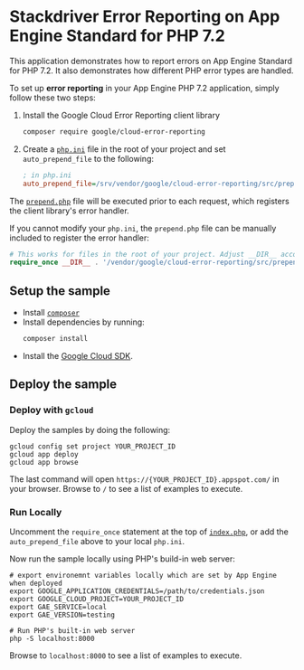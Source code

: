 # Stackdriver Error Reporting on App Engine Standard for PHP 7.2

This application demonstrates how to report errors on App Engine Standard for
PHP 7.2. It also demonstrates how different PHP error types are handled.

To set up **error reporting** in your App Engine PHP 7.2 application, simply follow
these two steps:

1. Install the Google Cloud Error Reporting client library
   ```sh
   composer require google/cloud-error-reporting
   ```
1. Create a [`php.ini`](php.ini) file in the root of your project and set
   `auto_prepend_file` to the following:
    ```ini
    ; in php.ini
    auto_prepend_file=/srv/vendor/google/cloud-error-reporting/src/prepend.php
    ```

The [`prepend.php`][prepend] file will be executed prior to each request, which
registers the client library's error handler.

[prepend]: https://github.com/GoogleCloudPlatform/google-cloud-php-errorreporting/blob/master/src/prepend.php

If you cannot modify your `php.ini`, the `prepend.php` file can be manually
included to register the error handler:

```php
# This works for files in the root of your project. Adjust __DIR__ accordingly.
require_once __DIR__ . '/vendor/google/cloud-error-reporting/src/prepend.php';
```

## Setup the sample

- Install [`composer`](https://getcomposer.org)
- Install dependencies by running:
    ```sh
    composer install
    ```
- Install the [Google Cloud SDK](https://developers.google.com/cloud/sdk/).

## Deploy the sample

### Deploy with `gcloud`

Deploy the samples by doing the following:

```
gcloud config set project YOUR_PROJECT_ID
gcloud app deploy
gcloud app browse
```

The last command will open `https://{YOUR_PROJECT_ID}.appspot.com/`
in your browser. Browse to `/` to see a list of examples to execute.

### Run Locally

Uncomment the `require_once` statement at the top of [`index.php`](index.php),
or add the `auto_prepend_file` above to your local `php.ini`.

Now run the sample locally using PHP's build-in web server:

```
# export environemnt variables locally which are set by App Engine when deployed
export GOOGLE_APPLICATION_CREDENTIALS=/path/to/credentials.json
export GOOGLE_CLOUD_PROJECT=YOUR_PROJECT_ID
export GAE_SERVICE=local
export GAE_VERSION=testing

# Run PHP's built-in web server
php -S localhost:8000
```

Browse to `localhost:8000` to see a list of examples to execute.
